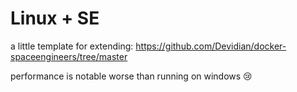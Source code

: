 # Linux + SE 
a little template for extending: https://github.com/Devidian/docker-spaceengineers/tree/master

performance is notable worse than running on windows 😢
